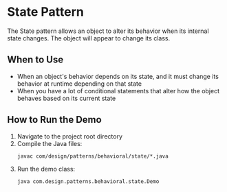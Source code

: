 # State Pattern

The State pattern allows an object to alter its behavior when its internal state changes. The object will appear to change its class.

## When to Use
- When an object's behavior depends on its state, and it must change its behavior at runtime depending on that state
- When you have a lot of conditional statements that alter how the object behaves based on its current state

## How to Run the Demo
1. Navigate to the project root directory
2. Compile the Java files:
   ```
   javac com/design/patterns/behavioral/state/*.java
   ```
3. Run the demo class:
   ```
   java com.design.patterns.behavioral.state.Demo
   ```
